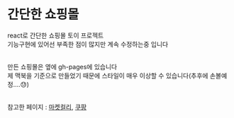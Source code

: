 <h1>간단한 쇼핑몰</h1>

react로 간단한 쇼핑몰 토이 프로젝트 <br />
기능구현에 있어선 부족한 점이 많지만 계속 수정하는중 입니다<br /><br />

만든 쇼핑몰은 옆에 gh-pages에 있습니다<br />
제 맥북을 기준으로 만들었기 때문에 스타일이 매우 이상할 수 있습니다(추후에 손볼예정....😓)<br /><br />

참고한 페이지 : <a href="https://www.kurly.com/main" target="_blank" >마켓컬리</a>, <a href="https://www.coupang.com/">쿠팡</a>
<br />
